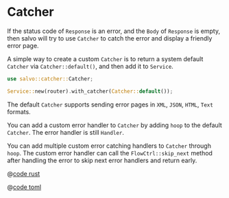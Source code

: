 # Catcher

If the status code of `Response` is an error, and the `Body` of `Response` is empty, then salvo will try to use `Catcher` to catch the error and display a friendly error page.

A simple way to create a custom `Catcher` is to return a system default `Catcher` via `Catcher::default()`, and then add it to `Service`.

```rust
use salvo::catcher::Catcher;

Service::new(router).with_catcher(Catcher::default());
```

The default `Catcher` supports sending error pages in `XML`, `JSON`, `HTML`, `Text` formats.

You can add a custom error handler to `Catcher` by adding `hoop` to the default `Catcher`. The error handler is still `Handler`.

You can add multiple custom error catching handlers to `Catcher` through `hoop`. The custom error handler can call the `FlowCtrl::skip_next` method after handling the error to skip next error handlers and return early.

<CodeGroup>
  <CodeGroupItem title="main.rs" active>

@[code rust](../../../codes/custom-error-page/src/main.rs)

  </CodeGroupItem>
  <CodeGroupItem title="Cargo.toml">

@[code toml](../../../codes/custom-error-page/Cargo.toml)

  </CodeGroupItem>
</CodeGroup>
